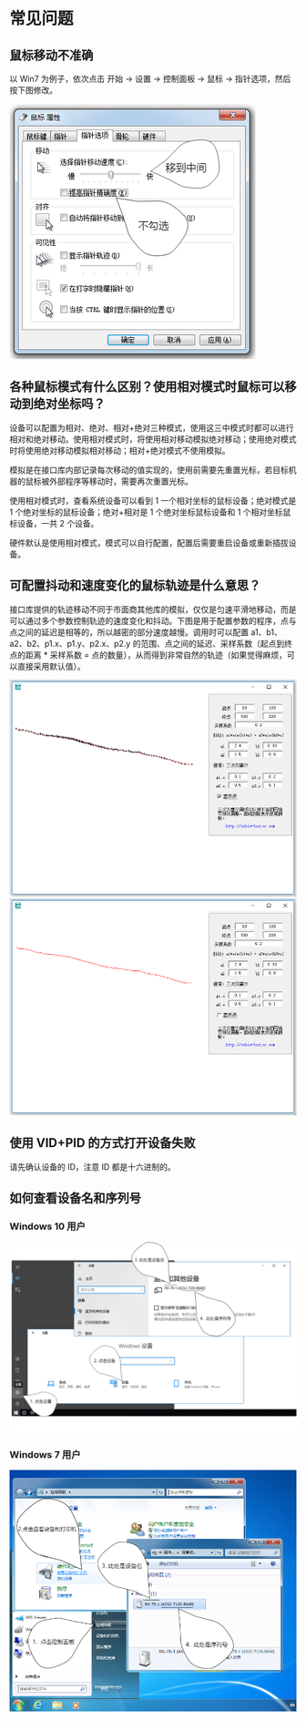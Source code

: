 # 常见问题
## 鼠标移动不准确
以 Win7 为例子，依次点击 开始 -> 设置 -> 控制面板 -> 鼠标 -> 指针选项，然后按下图修改。

![鼠标移动不准确](img/mouse_error.png)

## 各种鼠标模式有什么区别？使用相对模式时鼠标可以移动到绝对坐标吗？
设备可以配置为相对、绝对、相对+绝对三种模式，使用这三中模式时都可以进行相对和绝对移动。使用相对模式时，将使用相对移动模拟绝对移动；使用绝对模式时将使用绝对移动模拟相对移动；相对+绝对模式不使用模拟。

模拟是在接口库内部记录每次移动的值实现的，使用前需要先重置光标，若目标机器的鼠标被外部程序等移动时，需要再次重置光标。

使用相对模式时，查看系统设备可以看到 1 一个相对坐标的鼠标设备；绝对模式是 1 个绝对坐标的鼠标设备；绝对+相对是 1 个绝对坐标鼠标设备和 1 个相对坐标鼠标设备，一共 2 个设备。

硬件默认是使用相对模式，模式可以自行配置，配置后需要重启设备或重新插拔设备。

## 可配置抖动和速度变化的鼠标轨迹是什么意思？
接口库提供的轨迹移动不同于市面商其他库的模拟，仅仅是匀速平滑地移动，而是可以通过多个参数控制轨迹的速度变化和抖动。下图是用于配置参数的程序，点与点之间的延迟是相等的，所以越密的部分速度越慢。调用时可以配置
 a1、b1、a2、b2、p1.x、p1.y、p2.x、p2.y 的范围、点之间的延迟、采样系数（起点到终点的距离 * 采样系数 = 点的数量），从而得到非常自然的轨迹（如果觉得麻烦，可以直接采用默认值）。

![鼠标轨迹效果](img/mouse1.png)
![鼠标轨迹效果](img/mouse2.png)


## 使用 VID+PID 的方式打开设备失败
请先确认设备的 ID，注意 ID 都是十六进制的。


## 如何查看设备名和序列号
### Windows 10 用户
![Windows 10 用户 查看设备名和设备 id](img/device_id_win10_note.png)

### Windows 7 用户
![Windows 7 用户 查看设备名和设备 id](img/device_id_win7_note.png)
